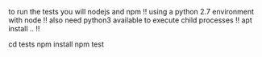 to run the tests you will nodejs and npm
!! using a python 2.7 environment with node
!! also need python3 available to execute child processes
!! apt install ..
!! 

cd tests
npm install
npm test


